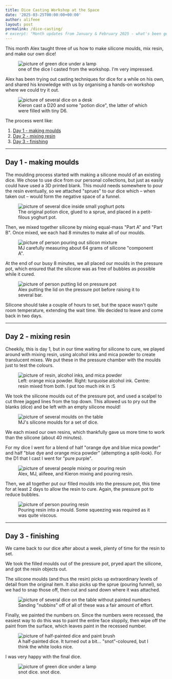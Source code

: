 ```yaml
---
title: Dice Casting Workshop at the Space
date: '2025-03-25T00:00:00+00:00'
author: alifeee
layout: post
permalink: /dice-casting/
# excerpt: "Month updates from January & February 2025 - what's been going on around Sheffield Hackspace?"
---
```


This month Alex taught three of us how to make silicone moulds, mix resin, and make our own dice!
<figure>
<img src="{{site.baseurl}}/assets/blog/2025-03-25-dice-casting-workshop/final-dice.jpg" alt="picture of green dice under a lamp" />
<figcaption>one of the dice I casted from the workshop. I'm very impressed.</figcaption>
</figure>

Alex has been trying out casting techniques for dice for a while on his own, and shared his knowledge with us by organising a hands-on workshop where we could try it out.

<figure>
<img src="{{site.baseurl}}/assets/blog/2025-03-25-dice-casting-workshop/final-potions.jpg" alt="picture of several dice on a desk" />
<figcaption>Kieron cast a D20 and some "potion dice", the latter of which were filled with tiny D6.</figcaption>
</figure>

The process went like:

1. [Day 1 - making moulds](#day-1---making-moulds)
2. [Day 2 - mixing resin](#day-2---mixing-resin)
3. [Day 3 - finishing](#day-3---finishing)

<hr>

## Day 1 - making moulds

The moulding process started with making a silicone mould of an existing dice. We chose to use dice from our personal collections, but just as easily could have used a 3D printed blank. This mould needs somewhere to pour the resin eventually, so we attached "sprues" to our dice which – when taken out – would form the negative space of a funnel.

<figure>
<img src="{{site.baseurl}}/assets/blog/2025-03-25-dice-casting-workshop/sprues.webp" alt="picture of several dice inside small yoghurt pots" />
<figcaption>The original potion dice, glued to a sprue, and placed in a petit-filous yoghurt pot.</figcaption>
</figure>

Then, we mixed together silicone by mixing equal-mass "Part A" and "Part B". Once mixed, we each had 8 minutes to make all of our moulds.

<figure>
<img src="{{site.baseurl}}/assets/blog/2025-03-25-dice-casting-workshop/mixing-silicone.webp" alt="picture of person pouring out silicon mixture" />
<figcaption>MJ carefully measuring about 64 grams of silicone "component A".</figcaption>
</figure>

At the end of our busy 8 minutes, we all placed our moulds in the pressure pot, which ensured that the silicone was as free of bubbles as possible while it cured.

<figure>
<img src="{{site.baseurl}}/assets/blog/2025-03-25-dice-casting-workshop/pressure-pot.webp" alt="picture of person putting lid on pressure pot" />
<figcaption>Alex putting the lid on the pressure pot before raising it to several bar.</figcaption>
</figure>

Silicone should take a couple of hours to set, but the space wasn't quite room temperature, extending the wait time. We decided to leave and come back in two days.

<hr>

## Day 2 - mixing resin

Cheekily, this is day 1, but in our time waiting for silicone to cure, we played around with mixing resin, using alcohol inks and mica powder to create translucent mixes. We put these in the pressure chamber with the moulds just to test the colours.

<figure>
<img src="{{site.baseurl}}/assets/blog/2025-03-25-dice-casting-workshop/dyes-and-mica.webp" alt="picture of resin, alcohol inks, and mica powder" />
<figcaption>Left: orange mica powder. Right: turquoise alcohol ink. Centre: resin mixed from both. I put too much ink in :S</figcaption>
</figure>

We took the silicone moulds out of the pressure pot, and used a scalpel to cut three jagged lines from the top down. This allowed us to pry out the blanks (dice) and be left with an empty silicone mould!

<figure>
<img src="{{site.baseurl}}/assets/blog/2025-03-25-dice-casting-workshop/moulds.webp" alt="picture of several moulds on the table" />
<figcaption>MJ's silicone moulds for a set of dice.</figcaption>
</figure>

We each mixed our own resins, which thankfully gave us more time to work than the silicone (about 40 minutes).

For my dice I went for a blend of half "orange dye and blue mica powder" and half "blue dye and orange mica powder" (attempting a split-look). For the D1 that I cast I went for "pure purple".

<figure>
<img src="{{site.baseurl}}/assets/blog/2025-03-25-dice-casting-workshop/mixing-resin.webp" alt="picture of several people mixing or pouring resin" />
<figcaption>Alex, MJ, alifeee, and Kieron mixing and pouring resin.</figcaption>
</figure>

Then, we all together put our filled moulds into the pressure pot, this time for at least 2 days to allow the resin to cure. Again, the pressure pot to reduce bubbles.

<figure>
<img src="{{site.baseurl}}/assets/blog/2025-03-25-dice-casting-workshop/pouring-resin.webp" alt="picture of person pouring resin" />
<figcaption>Pouring resin into a mould. Some squeezing was required as it was quite viscous.</figcaption>
</figure>

<hr>

## Day 3 - finishing

We came back to our dice after about a week, plenty of time for the resin to set.

We took the filled moulds out of the pressure pot, pryed apart the silicone, and got the resin objects out.

The silicone moulds (and thus the resin) picks up extraordinary levels of detail from the original item. It also picks up the sprue (pouring funnel), so we had to snap those off, then cut and sand down where it was attached.

<figure>
<img src="{{site.baseurl}}/assets/blog/2025-03-25-dice-casting-workshop/many-dice.webp" alt="picture of several dice on the table without painted numbers" />
<figcaption>Sanding "nubbins" off of all of these was a fair amount of effort.</figcaption>
</figure>

Finally, we painted the numbers on. Since the numbers were recessed, the easiest way to do this was to paint the entire face sloppily, then wipe off the paint from the surface, which leaves paint in the recessed number.

<figure>
<img src="{{site.baseurl}}/assets/blog/2025-03-25-dice-casting-workshop/painting-dice.webp" alt="picture of half-painted dice and paint brush" />
<figcaption>A half-painted dice. It turned out a bit... "snot"-coloured, but I think the white looks nice.</figcaption>
</figure>

I was very happy with the final dice.

<figure>
<img src="{{site.baseurl}}/assets/blog/2025-03-25-dice-casting-workshop/final-dice.jpg" alt="picture of green dice under a lamp" />
<figcaption>snot dice. snot dice.</figcaption>
</figure>
